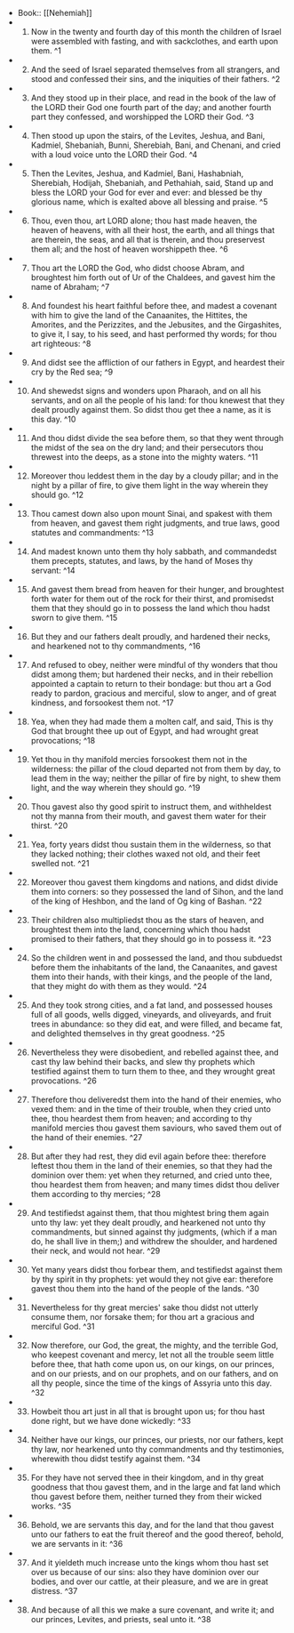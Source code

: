 - Book:: [[Nehemiah]]
- 1. Now in the twenty and fourth day of this month the children of Israel were assembled with fasting, and with sackclothes, and earth upon them. ^1
- 2. And the seed of Israel separated themselves from all strangers, and stood and confessed their sins, and the iniquities of their fathers. ^2
- 3. And they stood up in their place, and read in the book of the law of the LORD their God one fourth part of the day; and another fourth part they confessed, and worshipped the LORD their God. ^3
- 4. Then stood up upon the stairs, of the Levites, Jeshua, and Bani, Kadmiel, Shebaniah, Bunni, Sherebiah, Bani, and Chenani, and cried with a loud voice unto the LORD their God. ^4
- 5. Then the Levites, Jeshua, and Kadmiel, Bani, Hashabniah, Sherebiah, Hodijah, Shebaniah, and Pethahiah, said, Stand up and bless the LORD your God for ever and ever: and blessed be thy glorious name, which is exalted above all blessing and praise. ^5
- 6. Thou, even thou, art LORD alone; thou hast made heaven, the heaven of heavens, with all their host, the earth, and all things that are therein, the seas, and all that is therein, and thou preservest them all; and the host of heaven worshippeth thee. ^6
- 7. Thou art the LORD the God, who didst choose Abram, and broughtest him forth out of Ur of the Chaldees, and gavest him the name of Abraham; ^7
- 8. And foundest his heart faithful before thee, and madest a covenant with him to give the land of the Canaanites, the Hittites, the Amorites, and the Perizzites, and the Jebusites, and the Girgashites, to give it, I say, to his seed, and hast performed thy words; for thou art righteous: ^8
- 9. And didst see the affliction of our fathers in Egypt, and heardest their cry by the Red sea; ^9
- 10. And shewedst signs and wonders upon Pharaoh, and on all his servants, and on all the people of his land: for thou knewest that they dealt proudly against them. So didst thou get thee a name, as it is this day. ^10
- 11. And thou didst divide the sea before them, so that they went through the midst of the sea on the dry land; and their persecutors thou threwest into the deeps, as a stone into the mighty waters. ^11
- 12. Moreover thou leddest them in the day by a cloudy pillar; and in the night by a pillar of fire, to give them light in the way wherein they should go. ^12
- 13. Thou camest down also upon mount Sinai, and spakest with them from heaven, and gavest them right judgments, and true laws, good statutes and commandments: ^13
- 14. And madest known unto them thy holy sabbath, and commandedst them precepts, statutes, and laws, by the hand of Moses thy servant: ^14
- 15. And gavest them bread from heaven for their hunger, and broughtest forth water for them out of the rock for their thirst, and promisedst them that they should go in to possess the land which thou hadst sworn to give them. ^15
- 16. But they and our fathers dealt proudly, and hardened their necks, and hearkened not to thy commandments, ^16
- 17. And refused to obey, neither were mindful of thy wonders that thou didst among them; but hardened their necks, and in their rebellion appointed a captain to return to their bondage: but thou art a God ready to pardon, gracious and merciful, slow to anger, and of great kindness, and forsookest them not. ^17
- 18. Yea, when they had made them a molten calf, and said, This is thy God that brought thee up out of Egypt, and had wrought great provocations; ^18
- 19. Yet thou in thy manifold mercies forsookest them not in the wilderness: the pillar of the cloud departed not from them by day, to lead them in the way; neither the pillar of fire by night, to shew them light, and the way wherein they should go. ^19
- 20. Thou gavest also thy good spirit to instruct them, and withheldest not thy manna from their mouth, and gavest them water for their thirst. ^20
- 21. Yea, forty years didst thou sustain them in the wilderness, so that they lacked nothing; their clothes waxed not old, and their feet swelled not. ^21
- 22. Moreover thou gavest them kingdoms and nations, and didst divide them into corners: so they possessed the land of Sihon, and the land of the king of Heshbon, and the land of Og king of Bashan. ^22
- 23. Their children also multipliedst thou as the stars of heaven, and broughtest them into the land, concerning which thou hadst promised to their fathers, that they should go in to possess it. ^23
- 24. So the children went in and possessed the land, and thou subduedst before them the inhabitants of the land, the Canaanites, and gavest them into their hands, with their kings, and the people of the land, that they might do with them as they would. ^24
- 25. And they took strong cities, and a fat land, and possessed houses full of all goods, wells digged, vineyards, and oliveyards, and fruit trees in abundance: so they did eat, and were filled, and became fat, and delighted themselves in thy great goodness. ^25
- 26. Nevertheless they were disobedient, and rebelled against thee, and cast thy law behind their backs, and slew thy prophets which testified against them to turn them to thee, and they wrought great provocations. ^26
- 27. Therefore thou deliveredst them into the hand of their enemies, who vexed them: and in the time of their trouble, when they cried unto thee, thou heardest them from heaven; and according to thy manifold mercies thou gavest them saviours, who saved them out of the hand of their enemies. ^27
- 28. But after they had rest, they did evil again before thee: therefore leftest thou them in the land of their enemies, so that they had the dominion over them: yet when they returned, and cried unto thee, thou heardest them from heaven; and many times didst thou deliver them according to thy mercies; ^28
- 29. And testifiedst against them, that thou mightest bring them again unto thy law: yet they dealt proudly, and hearkened not unto thy commandments, but sinned against thy judgments, (which if a man do, he shall live in them;) and withdrew the shoulder, and hardened their neck, and would not hear. ^29
- 30. Yet many years didst thou forbear them, and testifiedst against them by thy spirit in thy prophets: yet would they not give ear: therefore gavest thou them into the hand of the people of the lands. ^30
- 31. Nevertheless for thy great mercies' sake thou didst not utterly consume them, nor forsake them; for thou art a gracious and merciful God. ^31
- 32. Now therefore, our God, the great, the mighty, and the terrible God, who keepest covenant and mercy, let not all the trouble seem little before thee, that hath come upon us, on our kings, on our princes, and on our priests, and on our prophets, and on our fathers, and on all thy people, since the time of the kings of Assyria unto this day. ^32
- 33. Howbeit thou art just in all that is brought upon us; for thou hast done right, but we have done wickedly: ^33
- 34. Neither have our kings, our princes, our priests, nor our fathers, kept thy law, nor hearkened unto thy commandments and thy testimonies, wherewith thou didst testify against them. ^34
- 35. For they have not served thee in their kingdom, and in thy great goodness that thou gavest them, and in the large and fat land which thou gavest before them, neither turned they from their wicked works. ^35
- 36. Behold, we are servants this day, and for the land that thou gavest unto our fathers to eat the fruit thereof and the good thereof, behold, we are servants in it: ^36
- 37. And it yieldeth much increase unto the kings whom thou hast set over us because of our sins: also they have dominion over our bodies, and over our cattle, at their pleasure, and we are in great distress. ^37
- 38. And because of all this we make a sure covenant, and write it; and our princes, Levites, and priests, seal unto it. ^38
